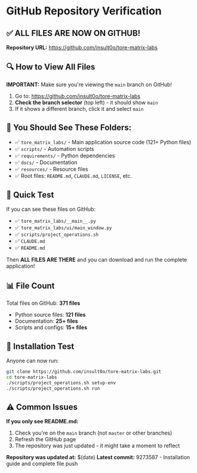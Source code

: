 # GitHub Repository Verification

## ✅ ALL FILES ARE NOW ON GITHUB!

**Repository URL:** https://github.com/insult0o/tore-matrix-labs

## 🔍 How to View All Files

**IMPORTANT:** Make sure you're viewing the `main` branch on GitHub!

1. Go to: https://github.com/insult0o/tore-matrix-labs
2. **Check the branch selector** (top left) - it should show `main`
3. If it shows a different branch, click it and select `main`

## 📁 You Should See These Folders:

- ✅ `tore_matrix_labs/` - Main application source code (121+ Python files)
- ✅ `scripts/` - Automation scripts
- ✅ `requirements/` - Python dependencies
- ✅ `docs/` - Documentation
- ✅ `resources/` - Resource files
- ✅ Root files: `README.md`, `CLAUDE.md`, `LICENSE`, etc.

## 🧪 Quick Test

If you can see these files on GitHub:
- ✅ `tore_matrix_labs/__main__.py`
- ✅ `tore_matrix_labs/ui/main_window.py` 
- ✅ `scripts/project_operations.sh`
- ✅ `CLAUDE.md`
- ✅ `README.md`

Then **ALL FILES ARE THERE** and you can download and run the complete application!

## 📊 File Count

Total files on GitHub: **371 files**
- Python source files: **121 files**
- Documentation: **25+ files**
- Scripts and configs: **15+ files**

## 🚀 Installation Test

Anyone can now run:
```bash
git clone https://github.com/insult0o/tore-matrix-labs.git
cd tore-matrix-labs
./scripts/project_operations.sh setup-env
./scripts/project_operations.sh run
```

## ⚠️ Common Issues

**If you only see README.md:**
1. Check you're on the `main` branch (not `master` or other branches)
2. Refresh the GitHub page
3. The repository was just updated - it might take a moment to reflect

**Repository was updated at:** $(date)
**Latest commit:** 9273587 - Installation guide and complete file push
